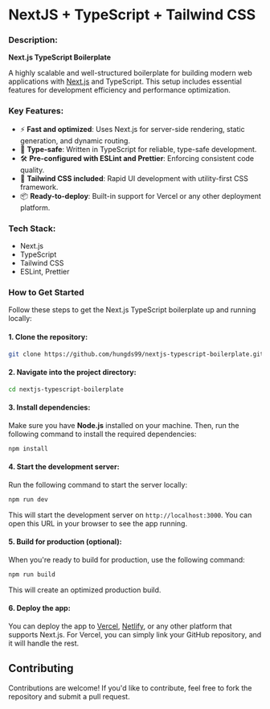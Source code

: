 # NextJS + TypeScript + Tailwind CSS

### Description:
**Next.js TypeScript Boilerplate**

A highly scalable and well-structured boilerplate for building modern web applications with [Next.js](https://nextjs.org/) and TypeScript. This setup includes essential features for development efficiency and performance optimization.

### Key Features:
- ⚡️ **Fast and optimized**: Uses Next.js for server-side rendering, static generation, and dynamic routing.
- 🔄 **Type-safe**: Written in TypeScript for reliable, type-safe development.
- 🛠 **Pre-configured with ESLint and Prettier**: Enforcing consistent code quality.
- 🚀 **Tailwind CSS included**: Rapid UI development with utility-first CSS framework.
- 📦 **Ready-to-deploy**: Built-in support for Vercel or any other deployment platform.

### Tech Stack:
- Next.js
- TypeScript
- Tailwind CSS
- ESLint, Prettier

### How to Get Started

Follow these steps to get the Next.js TypeScript boilerplate up and running locally:

#### 1. Clone the repository:

```bash
git clone https://github.com/hungds99/nextjs-typescript-boilerplate.git
```

#### 2. Navigate into the project directory:

```bash
cd nextjs-typescript-boilerplate
```

#### 3. Install dependencies:

Make sure you have **Node.js** installed on your machine. Then, run the following command to install the required dependencies:

```bash
npm install
```

#### 4. Start the development server:

Run the following command to start the server locally:

```bash
npm run dev
```

This will start the development server on `http://localhost:3000`. You can open this URL in your browser to see the app running.

#### 5. Build for production (optional):

When you're ready to build for production, use the following command:

```bash
npm run build
```

This will create an optimized production build.

#### 6. Deploy the app:

You can deploy the app to [Vercel](https://vercel.com), [Netlify](https://www.netlify.com), or any other platform that supports Next.js. For Vercel, you can simply link your GitHub repository, and it will handle the rest.

## Contributing

Contributions are welcome! If you'd like to contribute, feel free to fork the repository and submit a pull request.
